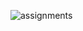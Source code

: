 
![assignments](https://github.com/shreeshailaya/c-dac/blob/main/Database%20technologies/Media/Assignments/13-6.png)

